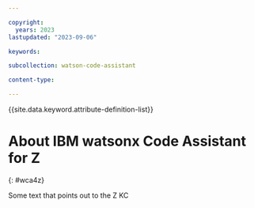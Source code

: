 ```yaml
---

copyright:
  years: 2023
lastupdated: "2023-09-06"

keywords:

subcollection: watson-code-assistant

content-type:

---
```


{{site.data.keyword.attribute-definition-list}}

# About IBM watsonx Code Assistant for Z
{: #wca4z}

Some text that points out to the Z KC
